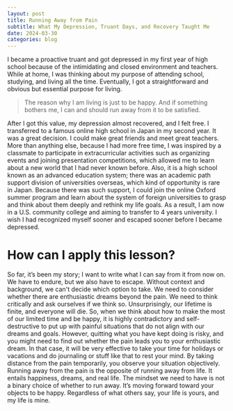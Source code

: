 ```yaml
---
layout: post
title: Running Away from Pain
subtitle: What My Depression, Truant Days, and Recovery Taught Me
date: 2024-03-30
categories: blog
---
```


I became a proactive truant and got depressed in my first year of high school because of the intimidating and closed environment and teachers. While at home, I was thinking about my purpose of attending school, studying, and living all the time. Eventually, I got a straightforward and obvious but essential purpose for living.

>The reason why I am living is just to be happy. And if something bothers me, I can and should run away from it to be satisfied.

After I got this value, my depression almost recovered, and I felt free. I transferred to a famous online high school in Japan in my second year. It was a great decision. I could make great friends and meet great teachers. More than anything else, because I had more free time, I was inspired by a classmate to participate in extracurricular activities such as organizing events and joining presentation competitions, which allowed me to learn about a new world that I had never known before. Also, it is a high school known as an advanced education system; there was an academic path support division of universities overseas, which kind of opportunity is rare in Japan. Because there was such support, I could join the online Oxford summer program and learn about the system of foreign universities to grasp and think about them deeply and rethink my life goals. As a result, I am now in a U.S. community college and aiming to transfer to 4 years university. I wish I had recognized myself sooner and escaped sooner before I became depressed.

# How can I apply this lesson?
So far, it’s been my story; I want to write what I can say from it from now on. We have to endure, but we also have to escape. Without context and background, we can't decide which option to take. We need to consider whether there are enthusiastic dreams beyond the pain. We need to think critically and ask ourselves if we think so. Unsurprisingly, our lifetime is finite, and everyone will die. So, when we think about how to make the most of our limited 
time and be happy, it is highly contradictory and self-destructive to put up with painful situations that do not align with our dreams and goals. However, quitting what you have kept doing is risky, and you might need to find out whether the pain leads you to your enthusiastic dream. In that case, it will be very effective to take your time for holidays or vacations 
and do journaling or stuff like that to rest your mind. By taking distance from the pain temporarily, you observe your situation objectively. Running away from the pain is the opposite of running away from life. It entails happiness, dreams, and real life. The mindset we need to have is not a binary choice of whether to run away. It’s moving forward toward your objects to be happy. Regardless of what others say, your life is yours, and my life is mine.